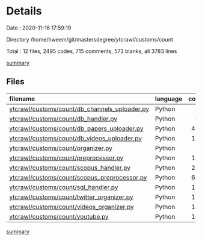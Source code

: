 # Details

Date : 2020-11-16 17:59:19

Directory /home/hweem/git/mastersdegree/ytcrawl/customs/count

Total : 12 files,  2495 codes, 715 comments, 573 blanks, all 3783 lines

[summary](results.md)

## Files
| filename | language | code | comment | blank | total |
| :--- | :--- | ---: | ---: | ---: | ---: |
| [ytcrawl/customs/count/db_channels_uploader.py](/ytcrawl/customs/count/db_channels_uploader.py) | Python | 48 | 50 | 23 | 121 |
| [ytcrawl/customs/count/db_handler.py](/ytcrawl/customs/count/db_handler.py) | Python | 69 | 10 | 15 | 94 |
| [ytcrawl/customs/count/db_papers_uploader.py](/ytcrawl/customs/count/db_papers_uploader.py) | Python | 419 | 102 | 82 | 603 |
| [ytcrawl/customs/count/db_videos_uploader.py](/ytcrawl/customs/count/db_videos_uploader.py) | Python | 158 | 52 | 41 | 251 |
| [ytcrawl/customs/count/organizer.py](/ytcrawl/customs/count/organizer.py) | Python | 28 | 1 | 5 | 34 |
| [ytcrawl/customs/count/preprocessor.py](/ytcrawl/customs/count/preprocessor.py) | Python | 132 | 35 | 29 | 196 |
| [ytcrawl/customs/count/scopus_handler.py](/ytcrawl/customs/count/scopus_handler.py) | Python | 282 | 80 | 81 | 443 |
| [ytcrawl/customs/count/scopus_preprocessor.py](/ytcrawl/customs/count/scopus_preprocessor.py) | Python | 686 | 251 | 168 | 1,105 |
| [ytcrawl/customs/count/sql_handler.py](/ytcrawl/customs/count/sql_handler.py) | Python | 177 | 16 | 39 | 232 |
| [ytcrawl/customs/count/twitter_organizer.py](/ytcrawl/customs/count/twitter_organizer.py) | Python | 152 | 15 | 37 | 204 |
| [ytcrawl/customs/count/videos_organizer.py](/ytcrawl/customs/count/videos_organizer.py) | Python | 182 | 28 | 39 | 249 |
| [ytcrawl/customs/count/youtube.py](/ytcrawl/customs/count/youtube.py) | Python | 162 | 75 | 14 | 251 |

[summary](results.md)